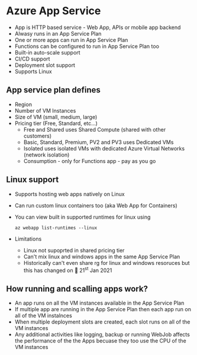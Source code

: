 # Azure App Service

* App is HTTP based service - Web App, APIs or mobile app backend
* Alwasy runs in an App Service Plan
* One or more apps can run in App Service Plan
* Functions can be configured to run in App Service Plan too
* Built-in auto-scale support
* CI/CD support
* Deployment slot support
* Supports Linux

## App service plan defines
* Region
* Number of VM Instances
* Size of VM (small, medium, large)
* Pricing tier (Free, Standard, etc...)
    * Free and Shared uses Shared Compute (shared with other customers)
    * Basic, Standard, Premium, PV2 and PV3 uses Dedicated VMs
    * Isolated uses isolated VMs with dedicated Azure Virtual Networks (network isolation)
    * Consumption - only for Functions app - pay as you go

## Linux support

* Supports hosting web apps natively on Linux
* Can run custom linux containers too (aka Web App for Containers)
* You can view built in supported runtimes for linux using
    ```
    az webapp list-runtimes --linux
    ```

* Limitations
    * Linux not supoprted in shared pricing tier
    * Can't mix linux and windows apps in the same App Service Plan
    * Historically can't even share rg for linux and windows resoruces but this has changed on 📅 21<sup>st</sup> Jan 2021 


## How running and scalling apps work?

* An app runs on all the VM instances available in the App Service Plan
* If multiple app are running in the App Service Plan then each app run on all of the VM instalnces
* When multiple deployment slots are created, each slot runs on all of the VM instances
* Any additional activities like logging, backup or running WebJob affects the performance of the the Apps becuase they too use the CPU of the VM instances

